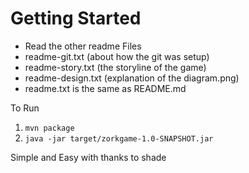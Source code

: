 # Getting Started
* Read the other readme Files
* readme-git.txt (about how the git was setup)
* readme-story.txt (the storyline of the game)
* readme-design.txt (explanation of the diagram.png)
* readme.txt is the same as README.md

To Run
  1. `mvn package`
  2. `java -jar target/zorkgame-1.0-SNAPSHOT.jar`

Simple and Easy with thanks to shade
